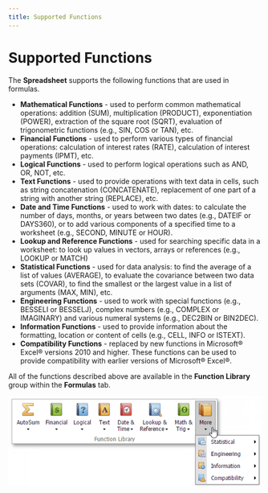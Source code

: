 ```yaml
---
title: Supported Functions
---
```

# Supported Functions
The **Spreadsheet** supports the following functions that are used in formulas.
* **Mathematical Functions** - used to perform common mathematical operations: addition (SUM), multiplication (PRODUCT), exponentiation (POWER), extraction of the square root (SQRT), evaluation of trigonometric functions (e.g., SIN, COS or TAN), etc.
* **Financial Functions** - used to perform various types of financial operations: calculation of interest rates (RATE), calculation of interest payments (IPMT), etc.
* **Logical Functions** - used to perform logical operations such as AND, OR, NOT, etc.
* **Text Functions** - used to provide operations with text data in cells, such as string concatenation (CONCATENATE), replacement of one part of a string with another string (REPLACE), etc.
* **Date and Time Functions** - used to work with dates: to calculate the number of days, months, or years between two dates (e.g., DATEIF or DAYS360), or to add various components of a specified time to a worksheet (e.g., SECOND, MINUTE or HOUR).
* **Lookup and Reference Functions** - used for searching specific data in a worksheet: to look up values in vectors, arrays or references (e.g., LOOKUP or MATCH)
* **Statistical Functions** - used for data analysis: to find the average of a list of values (AVERAGE), to evaluate the covariance between two data sets (COVAR), to find the smallest or the largest value in a list of arguments (MAX, MIN), etc.
* **Engineering Functions** - used to work with special functions (e.g., BESSELI or BESSELJ), complex numbers (e.g., COMPLEX or IMAGINARY) and various numeral systems (e.g., DEC2BIN or BIN2DEC).
* **Information Functions** - used to provide information about the formatting, location or content of cells (e.g., CELL, INFO or ISTEXT).
* **Compatibility Functions** - replaced by new functions in Microsoft&#174; Excel&#174; versions 2010 and higher. These functions can be used to provide compatibility with earlier versions of Microsoft&#174; Excel&#174;.

All of the functions described above are available in the **Function Library** group within the **Formulas** tab.

![EUD_ASPxSpreadsheet_Formulas_Functions](../../../images/img26286.png)